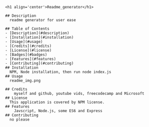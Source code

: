 
    <h1 align='center'>Readme_generator</h1>
    
    ## Description 
      readme generator for user ease
    
    ## Table of Contents
    - [Description](#description)
    - [Installation](#installation)
    - [Usage](#usage)
    - [Credits](#credits)
    - [License](#license)
    - [Badges](#badges)
    - [Features](#features)
    - [Contributing](#contributing)
    ## Installation
      NPM, Node installation, then run node index.js
    ## Usage
      readme_img.png
    
    ## Credits
        myself and github, youtube vids, freecodecamp and Microsoft    
    ## License
      This application is covered by NPM license.
    ## Features
        Javscript, Node.js, some ES6 and Express
    ## Contributing
      no please
  
